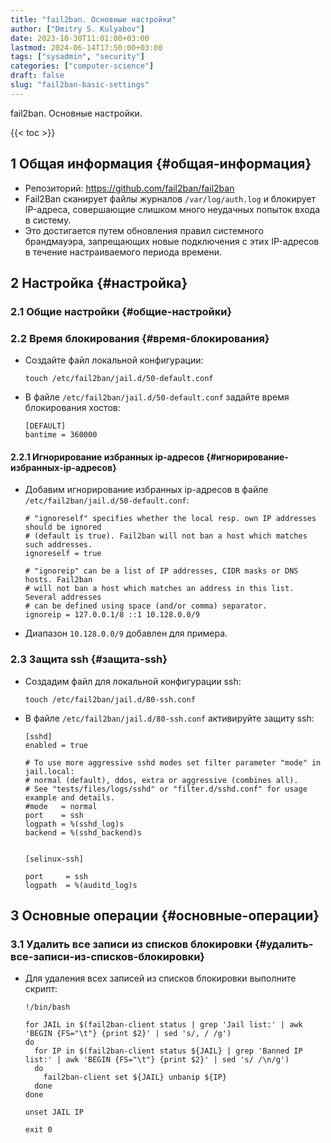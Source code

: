 ```yaml
---
title: "fail2ban. Основные настройки"
author: ["Dmitry S. Kulyabov"]
date: 2023-10-30T11:01:00+03:00
lastmod: 2024-06-14T17:50:00+03:00
tags: ["sysadmin", "security"]
categories: ["computer-science"]
draft: false
slug: "fail2ban-basic-settings"
---
```


fail2ban. Основные настройки.

<!--more-->

{{< toc >}}


## <span class="section-num">1</span> Общая информация {#общая-информация}

-   Репозиторий: <https://github.com/fail2ban/fail2ban>
-   Fail2Ban сканирует файлы журналов `/var/log/auth.log` и блокирует IP-адреса, совершающие слишком много неудачных попыток входа в систему.
-   Это достигается путем обновления правил системного брандмауэра, запрещающих новые подключения с этих IP-адресов в течение настраиваемого периода времени.


## <span class="section-num">2</span> Настройка {#настройка}


### <span class="section-num">2.1</span> Общие настройки {#общие-настройки}


### <span class="section-num">2.2</span> Время блокирования {#время-блокирования}

-   Создайте файл локальной конфигурации:
    ```shell
    touch /etc/fail2ban/jail.d/50-default.conf
    ```
-   В файле `/etc/fail2ban/jail.d/50-default.conf` задайте время блокирования хостов:
    ```conf-unix
    [DEFAULT]
    bantime = 360000
    ```


#### <span class="section-num">2.2.1</span> Игнорирование избранных ip-адресов {#игнорирование-избранных-ip-адресов}

-   Добавим игнорирование избранных ip-адресов в файле `/etc/fail2ban/jail.d/50-default.conf`:
    ```conf-unix
    # "ignoreself" specifies whether the local resp. own IP addresses should be ignored
    # (default is true). Fail2ban will not ban a host which matches such addresses.
    ignoreself = true

    # "ignoreip" can be a list of IP addresses, CIDR masks or DNS hosts. Fail2ban
    # will not ban a host which matches an address in this list. Several addresses
    # can be defined using space (and/or comma) separator.
    ignoreip = 127.0.0.1/8 ::1 10.128.0.0/9
    ```
-   Диапазон `10.128.0.0/9` добавлен для примера.


### <span class="section-num">2.3</span> Защита ssh {#защита-ssh}

-   Создадим файл для локальной конфигурации ssh:
    ```shell
    touch /etc/fail2ban/jail.d/80-ssh.conf
    ```
-   В файле `/etc/fail2ban/jail.d/80-ssh.conf` активируйте защиту ssh:
    ```conf-unix
    [sshd]
    enabled = true

    # To use more aggressive sshd modes set filter parameter "mode" in jail.local:
    # normal (default), ddos, extra or aggressive (combines all).
    # See "tests/files/logs/sshd" or "filter.d/sshd.conf" for usage example and details.
    #mode   = normal
    port    = ssh
    logpath = %(sshd_log)s
    backend = %(sshd_backend)s


    [selinux-ssh]

    port     = ssh
    logpath  = %(auditd_log)s
    ```


## <span class="section-num">3</span> Основные операции {#основные-операции}


### <span class="section-num">3.1</span> Удалить все записи из списков блокировки {#удалить-все-записи-из-списков-блокировки}

-   Для удаления всех записей из списков блокировки выполните скрипт:
    ```shell
    !/bin/bash

    for JAIL in $(fail2ban-client status | grep 'Jail list:' | awk 'BEGIN {FS="\t"} {print $2}' | sed 's/, / /g')
    do
      for IP in $(fail2ban-client status ${JAIL} | grep 'Banned IP list:' | awk 'BEGIN {FS="\t"} {print $2}' | sed 's/ /\n/g')
      do
        fail2ban-client set ${JAIL} unbanip ${IP}
      done
    done

    unset JAIL IP

    exit 0
    ```
